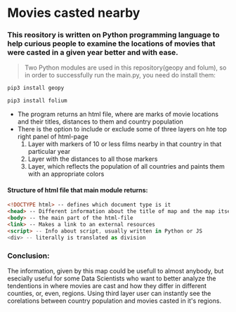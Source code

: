 # Movies casted nearby

### This reository is written on Python programming language to help curious people to examine the locations of movies that were casted in a given year better and with ease.

> Two Python modules are used in this repository(geopy and folum), so in order to successfully run the main.py, you need do install them:

```bash
pip3 install geopy

pip3 install folium
```
* The program returns an html file, where are marks of movie locations and their titles, distances to them and country population
* There is the option to include or exclude some of three layers on hte top right panel of html-page
    1. Layer with markers of 10 or less films nearby in that country in that particular year
    2. Layer with the distances to all those markers
    3. Layer, which reflects the population of all countries and paints them with an appropriate colors

#### Structure of html file that main module returns:
```HTML
<!DOCTYPE html> -- defines which document type is it
<head> -- Different information about the title of map and the map itself
<body> -- the main part of the html-file
<link> -- Makes a link to an external resources
<script> -- Info about script, usually written in Python or JS
<div> -- literally is translated as division
```

### Conclusion:
The information, given by this map could be usefull to almost anybody, but esecially useful for some Data Scientists who want to better analyze the tendentions in where movies are cast and how they differ in different counties, or, even, regions. Using third layer user can instantly see the corelations between country population and movies casted in it's regions.